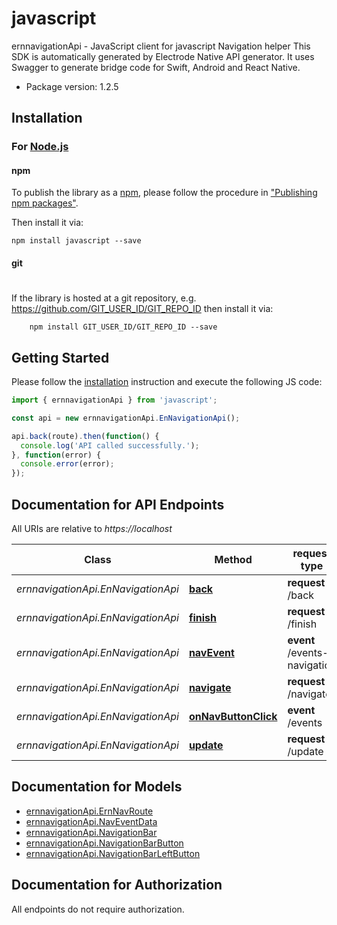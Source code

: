 # javascript

ernnavigationApi - JavaScript client for javascript
Navigation helper
This SDK is automatically generated by Electrode Native API generator.
It uses Swagger to generate bridge code for Swift, Android and React Native.


- Package version: 1.2.5


## Installation

### For [Node.js](https://nodejs.org/)

#### npm

To publish the library as a [npm](https://www.npmjs.com/),
please follow the procedure in ["Publishing npm packages"](https://docs.npmjs.com/getting-started/publishing-npm-packages).

Then install it via:

```shell
npm install javascript --save
```

#### git
#
If the library is hosted at a git repository, e.g.
https://github.com/GIT_USER_ID/GIT_REPO_ID
then install it via:

```shell
    npm install GIT_USER_ID/GIT_REPO_ID --save
```

## Getting Started

Please follow the [installation](#installation) instruction and execute the following JS code:

```javascript
import { ernnavigationApi } from 'javascript';

const api = new ernnavigationApi.EnNavigationApi();

api.back(route).then(function() {
  console.log('API called successfully.');
}, function(error) {
  console.error(error);
});
```

## Documentation for API Endpoints

All URIs are relative to *https://localhost*

Class | Method |request type | Description
------------ | ------------- | ------------- | -------------
*ernnavigationApi.EnNavigationApi* | [**back**](docs/EnNavigationApi.md#back) | **request** /back |
*ernnavigationApi.EnNavigationApi* | [**finish**](docs/EnNavigationApi.md#finish) | **request** /finish |
*ernnavigationApi.EnNavigationApi* | [**navEvent**](docs/EnNavigationApi.md#navEvent) | **event** /events-navigation |
*ernnavigationApi.EnNavigationApi* | [**navigate**](docs/EnNavigationApi.md#navigate) | **request** /navigate |
*ernnavigationApi.EnNavigationApi* | [**onNavButtonClick**](docs/EnNavigationApi.md#onNavButtonClick) | **event** /events |
*ernnavigationApi.EnNavigationApi* | [**update**](docs/EnNavigationApi.md#update) | **request** /update |

## Documentation for Models
 - [ernnavigationApi.ErnNavRoute](docs/ErnNavRoute.md)
 - [ernnavigationApi.NavEventData](docs/NavEventData.md)
 - [ernnavigationApi.NavigationBar](docs/NavigationBar.md)
 - [ernnavigationApi.NavigationBarButton](docs/NavigationBarButton.md)
 - [ernnavigationApi.NavigationBarLeftButton](docs/NavigationBarLeftButton.md)

## Documentation for Authorization

All endpoints do not require authorization.
